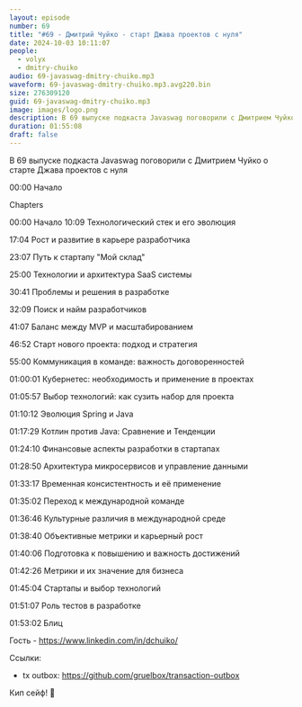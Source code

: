 ```yaml
---
layout: episode
number: 69
title: "#69 - Дмитрий Чуйко - старт Джава проектов с нуля"
date: 2024-10-03 10:11:07
people:
  - volyx
  - dmitry-chuiko
audio: 69-javaswag-dmitry-chuiko.mp3
waveform: 69-javaswag-dmitry-chuiko.mp3.avg220.bin
size: 276309120           
guid: 69-javaswag-dmitry-chuiko.mp3
image: images/logo.png
description: В 69 выпуске подкаста Javaswag поговорили с Дмитрием Чуйко о старте Джава проектов с нуля
duration: 01:55:08
draft: false
---
```


В 69 выпуске подкаста Javaswag поговорили с Дмитрием Чуйко о старте Джава проектов с нуля

00:00 Начало

Chapters

00:00 Начало
10:09 Технологический стек и его эволюция

17:04 Рост и развитие в карьере разработчика

23:07 Путь к стартапу "Мой склад"

25:00 Технологии и архитектура SaaS системы

30:41 Проблемы и решения в разработке

32:09 Поиск и найм разработчиков

41:07 Баланс между MVP и масштабированием

46:52 Старт нового проекта: подход и стратегия

55:00 Коммуникация в команде: важность договоренностей

01:00:01 Кубернетес: необходимость и применение в проектах

01:05:57 Выбор технологий: как сузить набор для проекта

01:10:12 Эволюция Spring и Java

01:17:29 Котлин против Java: Сравнение и Тенденции

01:24:10 Финансовые аспекты разработки в стартапах

01:28:50 Архитектура микросервисов и управление данными

01:33:17 Временная консистентность и её применение

01:35:02 Переход к международной команде

01:36:46 Культурные различия в международной среде

01:38:40 Объективные метрики и карьерный рост

01:40:06 Подготовка к повышению и важность достижений

01:42:26 Метрики и их значение для бизнеса

01:45:04 Стартапы и выбор технологий

01:51:07 Роль тестов в разработке

01:53:02 Блиц


Гость - https://www.linkedin.com/in/dchuiko/

Ссылки:
- tx outbox: https://github.com/gruelbox/transaction-outbox

Кип сейф! 🖖



